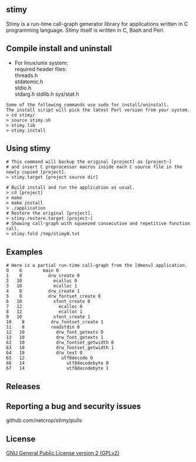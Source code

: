 ## stimy
Stimy is a run-time call-graph generator library for applications written in C programming language.
Stimy itself is written in C, Bash and Perl.
## Compile install and uninstall
* For linux/unix system:  
required header files:  
threads.h  
stdatomic.h  
stdio.h  
stdarg.h
stdlib.h
sys/stat.h
```
Some of the following commands use sudo for install/uninstall.
The install script will pick the latest Perl version from your system.
> cd stimy/
> source stimy.sh
> stimy.lib
> stimy.install
```
## Using stimy
```
# This command will backup the original [project] as [project~]
# and insert C preprocessor macros inside each C source file in the newly copied [project].
> stimy.target [project source dir]

# Build install and run the application as usual.
> cd [project]
> make
> make install
> ./application
# Restore the original [project].
> stimy.restore.target [project~]
# Showing call-graph with squeezed consecutive and repetitive function call.
> stimy.fold /tmp/stimy0.txt
```
## Examples
```
# Here is a partial run-time call-graph from the [dmenu] application.
0    6        main 0
1    8          drw_create 0
2   10            ecalloc 0
3   10            ecalloc 1
4    8          drw_create 1
5    8          drw_fontset_create 0
6   10            xfont_create 0
7   12              ecalloc 0
8   12              ecalloc 1
9   10            xfont_create 1
10    8          drw_fontset_create 1
11    8          readstdin 0
12   10            drw_font_getexts 0
13   10            drw_font_getexts 1
62   10            drw_fontset_getwidth 0
63   10            drw_fontset_getwidth 1
64   10            drw_text 0
65   12              utf8decode 0
66   14                utf8decodebyte 0
67   14                utf8decodebyte 1
```
## Releases

## Reporting a bug and security issues

github.com/netcrop/stimy/pulls

## License

[GNU General Public License version 2 (GPLv2)](https://raw.githubusercontent.com/netcrop/lwrap/beta/LICENSE)
      
